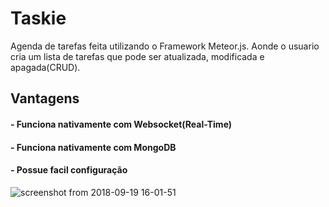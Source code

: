 # Taskie

Agenda de tarefas feita utilizando o Framework Meteor.js. Aonde o usuario cria um lista de tarefas que pode ser atualizada, modificada e apagada(CRUD).

## Vantagens

#### - Funciona nativamente com Websocket(Real-Time)
#### - Funciona nativamente com MongoDB
#### - Possue facil configuração 

![screenshot from 2018-09-19 16-01-51](https://user-images.githubusercontent.com/32393870/45775204-65a62800-bc25-11e8-8b36-09d02cdfad97.png)
